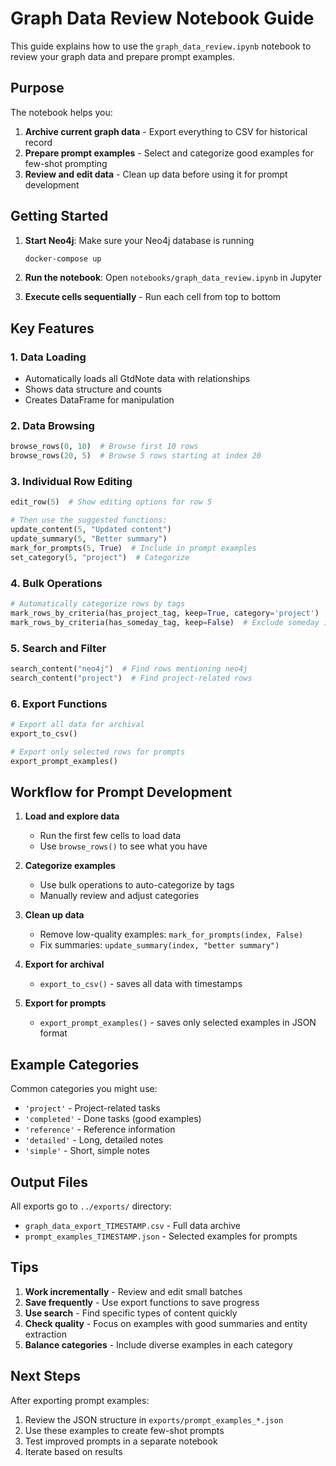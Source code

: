 # Graph Data Review Notebook Guide

This guide explains how to use the `graph_data_review.ipynb` notebook to review your graph data and prepare prompt examples.

## Purpose

The notebook helps you:
1. **Archive current graph data** - Export everything to CSV for historical record
2. **Prepare prompt examples** - Select and categorize good examples for few-shot prompting
3. **Review and edit data** - Clean up data before using it for prompt development

## Getting Started

1. **Start Neo4j**: Make sure your Neo4j database is running
   ```bash
   docker-compose up
   ```

2. **Run the notebook**: Open `notebooks/graph_data_review.ipynb` in Jupyter

3. **Execute cells sequentially** - Run each cell from top to bottom

## Key Features

### 1. Data Loading
- Automatically loads all GtdNote data with relationships
- Shows data structure and counts
- Creates DataFrame for manipulation

### 2. Data Browsing
```python
browse_rows(0, 10)  # Browse first 10 rows
browse_rows(20, 5)  # Browse 5 rows starting at index 20
```

### 3. Individual Row Editing
```python
edit_row(5)  # Show editing options for row 5

# Then use the suggested functions:
update_content(5, "Updated content")
update_summary(5, "Better summary")
mark_for_prompts(5, True)  # Include in prompt examples
set_category(5, "project")  # Categorize
```

### 4. Bulk Operations
```python
# Automatically categorize rows by tags
mark_rows_by_criteria(has_project_tag, keep=True, category='project')
mark_rows_by_criteria(has_someday_tag, keep=False)  # Exclude someday items
```

### 5. Search and Filter
```python
search_content("neo4j")  # Find rows mentioning neo4j
search_content("project")  # Find project-related rows
```

### 6. Export Functions
```python
# Export all data for archival
export_to_csv()

# Export only selected rows for prompts
export_prompt_examples()
```

## Workflow for Prompt Development

1. **Load and explore data**
   - Run the first few cells to load data
   - Use `browse_rows()` to see what you have

2. **Categorize examples**
   - Use bulk operations to auto-categorize by tags
   - Manually review and adjust categories

3. **Clean up data**
   - Remove low-quality examples: `mark_for_prompts(index, False)`
   - Fix summaries: `update_summary(index, "better summary")`

4. **Export for archival**
   - `export_to_csv()` - saves all data with timestamps

5. **Export for prompts**
   - `export_prompt_examples()` - saves only selected examples in JSON format

## Example Categories

Common categories you might use:
- `'project'` - Project-related tasks
- `'completed'` - Done tasks (good examples)
- `'reference'` - Reference information
- `'detailed'` - Long, detailed notes
- `'simple'` - Short, simple notes

## Output Files

All exports go to `../exports/` directory:
- `graph_data_export_TIMESTAMP.csv` - Full data archive
- `prompt_examples_TIMESTAMP.json` - Selected examples for prompts

## Tips

1. **Work incrementally** - Review and edit small batches
2. **Save frequently** - Use export functions to save progress
3. **Use search** - Find specific types of content quickly
4. **Check quality** - Focus on examples with good summaries and entity extraction
5. **Balance categories** - Include diverse examples in each category

## Next Steps

After exporting prompt examples:
1. Review the JSON structure in `exports/prompt_examples_*.json`
2. Use these examples to create few-shot prompts
3. Test improved prompts in a separate notebook
4. Iterate based on results 